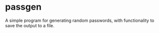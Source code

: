 # passgen

A simple program for generating random passwords, with functionality to save the output to a file.